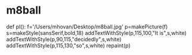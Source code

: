# m8ball
def pl():
  f='/Users/mhovan/Desktop/m8ball.jpg'
  p=makePicture(f)
  s=makeStyle(sansSerif,bold,18)
  addTextWithStyle(p,115,100,"It is",s,white)
  addTextWithStyle(p,90,115,"decidedly",s,white)
  addTextWithStyle(p,115,130,"so",s,white)
  repaint(p)
